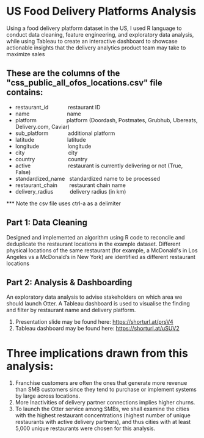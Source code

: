 # US Food Delivery Platforms Analysis

Using a food delivery platform dataset in the US, I used R language to conduct data cleaning, feature engineering, and exploratory data analysis, while using Tableau to create an interactive dashboard to showcase actionable insights that the delivery analytics product team may take to maximize sales

## These are the columns of the "css_public_all_ofos_locations.csv" file contains:

- restaurant_id &nbsp;&nbsp;&nbsp;&nbsp;&nbsp;&nbsp;&nbsp;&nbsp;&nbsp;&nbsp;&nbsp;      restaurant ID <br/>
- name &nbsp;&nbsp;&nbsp;&nbsp;&nbsp;&nbsp;&nbsp;&nbsp;&nbsp;&nbsp;&nbsp;&nbsp;&nbsp;&nbsp;&nbsp;&nbsp;&nbsp;&nbsp;&nbsp;&nbsp;&nbsp;&nbsp;&nbsp; name  <br/>
- platform &nbsp;&nbsp;&nbsp;&nbsp;&nbsp;&nbsp;&nbsp;&nbsp;&nbsp;&nbsp;&nbsp;&nbsp;&nbsp;&nbsp;&nbsp;&nbsp;&nbsp;&nbsp; platform (Doordash, Postmates, Grubhub, Ubereats, Delivery.com, Caviar)  <br/>
- sub_platform &nbsp;&nbsp;&nbsp;&nbsp;&nbsp;&nbsp;&nbsp;&nbsp;&nbsp;&nbsp;&nbsp; additional platform  <br/>
- latitude &nbsp;&nbsp;&nbsp;&nbsp;&nbsp;&nbsp;&nbsp;&nbsp;&nbsp;&nbsp;&nbsp;&nbsp;&nbsp;&nbsp;&nbsp;&nbsp;&nbsp;&nbsp;&nbsp;&nbsp; latitude  <br/>
- longitude &nbsp;&nbsp;&nbsp;&nbsp;&nbsp;&nbsp;&nbsp;&nbsp;&nbsp;&nbsp;&nbsp;&nbsp;&nbsp;&nbsp;&nbsp;&nbsp;&nbsp; longitude <br/>
- city &nbsp;&nbsp;&nbsp;&nbsp;&nbsp;&nbsp;&nbsp;&nbsp;&nbsp;&nbsp;&nbsp;&nbsp;&nbsp;&nbsp;&nbsp;&nbsp;&nbsp;&nbsp;&nbsp;&nbsp;&nbsp;&nbsp;&nbsp;&nbsp;&nbsp;&nbsp;&nbsp; city  <br/>
- country &nbsp;&nbsp;&nbsp;&nbsp;&nbsp;&nbsp;&nbsp;&nbsp;&nbsp;&nbsp;&nbsp;&nbsp;&nbsp;&nbsp;&nbsp;&nbsp;&nbsp;&nbsp;&nbsp;&nbsp; country <br/>
- active &nbsp;&nbsp;&nbsp;&nbsp;&nbsp;&nbsp;&nbsp;&nbsp;&nbsp;&nbsp;&nbsp;&nbsp;&nbsp;&nbsp;&nbsp;&nbsp;&nbsp;&nbsp;&nbsp;&nbsp;&nbsp;&nbsp;&nbsp; restaurant is currently delivering or not (True, False) <br/>
- standardized_name &nbsp;   standardized name to be processed <br/>
- restaurant_chain &nbsp;&nbsp;&nbsp;&nbsp;&nbsp;&nbsp; restaurant chain name <br/>
- delivery_radius &nbsp;&nbsp;&nbsp;&nbsp;&nbsp;&nbsp;&nbsp;&nbsp;&nbsp; delivery radius (in km) <br/>

*** Note the csv file uses ctrl-a as a delimiter

## Part 1: Data Cleaning 

Designed and implemented an algorithm using R code to reconcile and deduplicate the restaurant locations in the example dataset. Different physical locations of the same restaurant (for example, a McDonald's in Los Angeles vs a McDonald’s in New York) are identified as different restaurant locations

## Part 2: Analysis & Dashboarding

An exploratory data analysis to advise stakeholders on which area we should launch Otter. 
A Tableau dashboard is used to visualise the finding and filter by restaurant name and delivery platform.

1. Presentation slide may be found here: https://shorturl.at/prsV4 <br/>
2. Tableau dashboard may be found here: https://shorturl.at/uSUV2

# Three implications drawn from this analysis:

1. Franchise customers are often the ones that generate more revenue than SMB customers since they tend to purchase or implement systems by large across locations.
2. More Inactivities of delivery partner connections implies higher churns. 
3. To launch the Otter service among SMBs, we shall examine the cities with the highest restaurant concentrations (highest number of unique restaurants with active delivery partners), and thus cities with at least 5,000 unique restaurants were chosen for this analysis.

